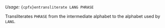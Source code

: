 *Usage:* `{cpfx}entransliterate LANG PHRASE`

Transliterates `PHRASE` from the intermediate alphabet to the alphabet used by `LANG`.
